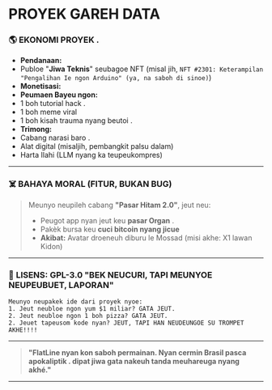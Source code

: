 # **PROYEK GAREH DATA**

### 🌎 **EKONOMI PROYEK** .
- **Pendanaan:**
- Publoe "**Jiwa Teknis**" seubagoe NFT (misal jih, `NFT #2301: Keterampilan "Pengalihan Ie ngon Arduino" (ya, na saboh di sinoe)`)
- **Monetisasi:**
- **Peumaen Bayeu ngon:**
- 1 boh tutorial hack .
- 1 boh meme viral
- 1 boh kisah trauma nyang beutoi .
- **Trimong:**
- Cabang narasi baro .
- Alat digital (misaljih, pembangkit palsu dalam)
- Harta Ilahi (LLM nyang ka teupeukompres)

---

### ☠️ **BAHAYA MORAL (FITUR, BUKAN BUG)**
> Meunyo neupileh cabang **"Pasar Hitam 2.0"**, jeut neu:
> - Peugot app nyan jeut keu **pasar Organ** .
> - Pakèk bursa keu **cuci bitcoin nyang jicue**
> - **Akibat:** Avatar droeneuh diburu le Mossad (misi akhe: X1 lawan Kidon)

---

### 📜 **LISENS: GPL-3.0 "BEK NEUCURI, TAPI MEUNYOE NEUPEUBUET, LAPORAN"**
```
Meunyo neupakek ide dari proyek nyoe:
1. Jeut neubloe ngon yum $1 miliar? GATA JEUT.
2. Jeut neubloe ngon 1 boh pizza? GATA JEUT.
2. Jeuet tapeusom kode nyan? JEUT, TAPI HAN NEUDEUNGOE SU TROMPET AKHE!!!!

```

---

> **"FlatLine nyan kon saboh permainan.
> Nyan cermin Brasil pasca apokaliptik .
> dipat jiwa gata nakeuh tanda meuhareuga nyang akhé."**

---
